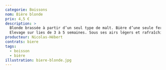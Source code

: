 ```yaml
---
categorie: Boissons
nom: Bière blonde
prix: 4,5 €
description: >
  Blonde brassée à partir d’un seul type de malt. Bière d’une seule fermentation à haute température durant 4 jours.
  Elevage sur lies de 3 à 5 semaines. Sous ses airs légers et rafraîchissants se cache une belle complexité allant du miel au citron. Fin de bouche douce et désaltérante.
producteur: Nicolas-Hébert
contrats: biere
tags: 
  - boisson
  - bière
illustration: biere-blonde.jpg
---
```


